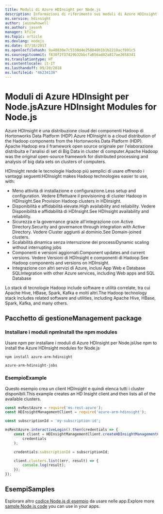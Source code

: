 ```yaml
---
title: Moduli di Azure HDInsight per Node.js
description: Informazioni di riferimento sui moduli di Azure HDInsight per Node.js
ms.service: hdinsight
author: jasonwhowell
ms.author: jasonh
manager: kfile
ms.topic: article
ms.devlang: nodejs
ms.date: 07/18/2017
ms.openlocfilehash: 9a40830e7c5330d4e258840b1b1b2210acf891c5
ms.sourcegitcommit: f830f2f37429b32bbcfa856ad82a817ae2658341
ms.translationtype: HT
ms.contentlocale: it-IT
ms.lasthandoff: 09/20/2018
ms.locfileid: "46234138"
---
```

# <a name="azure-hdinsight-modules-for-nodejs"></a><span data-ttu-id="f7a53-103">Moduli di Azure HDInsight per Node.js</span><span class="sxs-lookup"><span data-stu-id="f7a53-103">Azure HDInsight Modules for Node.js</span></span>

<span data-ttu-id="f7a53-104">Azure HDInsight è una distribuzione cloud dei componenti Hadoop di Hortonworks Data Platform (HDP).</span><span class="sxs-lookup"><span data-stu-id="f7a53-104">Azure HDInsight is a cloud distribution of the Hadoop components from the Hortonworks Data Platform (HDP).</span></span> <span data-ttu-id="f7a53-105">Apache Hadoop era il framework open source originale per l'elaborazione distribuita e l'analisi di set di Big Data in cluster di computer.</span><span class="sxs-lookup"><span data-stu-id="f7a53-105">Apache Hadoop was the original open-source framework for distributed processing and analysis of big data sets on clusters of computers.</span></span>

<span data-ttu-id="f7a53-106">HDInsight rende le tecnologie Hadoop più semplici di usare offrendo i vantaggi seguenti:</span><span class="sxs-lookup"><span data-stu-id="f7a53-106">HDInsight makes Hadoop technologies easier to use, with:</span></span>
- <span data-ttu-id="f7a53-107">Meno attività di installazione e configurazione.</span><span class="sxs-lookup"><span data-stu-id="f7a53-107">Less setup and configuration.</span></span> <span data-ttu-id="f7a53-108">Vedere Effettuare il provisioning di cluster Hadoop in HDInsight.</span><span class="sxs-lookup"><span data-stu-id="f7a53-108">See Provision Hadoop clusters in HDInsight.</span></span>
- <span data-ttu-id="f7a53-109">Disponibilità e affidabilità elevate.</span><span class="sxs-lookup"><span data-stu-id="f7a53-109">High availability and reliability.</span></span> <span data-ttu-id="f7a53-110">Vedere Disponibilità e affidabilità di HDInsight.</span><span class="sxs-lookup"><span data-stu-id="f7a53-110">See HDInsight availability and reliability.</span></span>
- <span data-ttu-id="f7a53-111">Sicurezza e la governance grazie all'integrazione con Active Directory.</span><span class="sxs-lookup"><span data-stu-id="f7a53-111">Security and governance through integration with Active Directory.</span></span> <span data-ttu-id="f7a53-112">Vedere Cluster aggiunti al dominio.</span><span class="sxs-lookup"><span data-stu-id="f7a53-112">See Domain-joined clusters.</span></span>
- <span data-ttu-id="f7a53-113">Scalabilità dinamica senza interruzione dei processi</span><span class="sxs-lookup"><span data-stu-id="f7a53-113">Dynamic scaling without interrupting jobs</span></span>
- <span data-ttu-id="f7a53-114">Componenti e versioni aggiornati.</span><span class="sxs-lookup"><span data-stu-id="f7a53-114">Component updates and current versions.</span></span> <span data-ttu-id="f7a53-115">Vedere Versioni di HDInsight e componenti di Hadoop.</span><span class="sxs-lookup"><span data-stu-id="f7a53-115">See Hadoop components and versions on HDInsight.</span></span>
- <span data-ttu-id="f7a53-116">Integrazione con altri servizi di Azure, inclusi App Web e Database SQL</span><span class="sxs-lookup"><span data-stu-id="f7a53-116">Integration with other Azure services, including Web apps and SQL Database</span></span>

<span data-ttu-id="f7a53-117">Lo stack di tecnologie Hadoop include software e utilità correlate, tra cui Apache Hive, HBase, Spark, Kafka e molti altri.</span><span class="sxs-lookup"><span data-stu-id="f7a53-117">The Hadoop technology stack includes related software and utilities, including Apache Hive, HBase, Spark, Kafka, and many others.</span></span> 

## <a name="management-package"></a><span data-ttu-id="f7a53-118">Pacchetto di gestione</span><span class="sxs-lookup"><span data-stu-id="f7a53-118">Management package</span></span>

### <a name="install-the-npm-modules"></a><span data-ttu-id="f7a53-119">Installare i moduli npm</span><span class="sxs-lookup"><span data-stu-id="f7a53-119">Install the npm modules</span></span>

<span data-ttu-id="f7a53-120">Usare npm per installare i moduli di Azure HDInsight per Node.js</span><span class="sxs-lookup"><span data-stu-id="f7a53-120">Use npm to install the Azure HDInsight modules for Node.js</span></span>

```bash
npm install azure-arm-hdinsight
```

```bash
azure-arm-hdinsight-jobs
```

### <a name="example"></a><span data-ttu-id="f7a53-121">Esempio</span><span class="sxs-lookup"><span data-stu-id="f7a53-121">Example</span></span> 

<span data-ttu-id="f7a53-122">Questo esempio crea un client HDInsight e quindi elenca tutti i cluster disponibili.</span><span class="sxs-lookup"><span data-stu-id="f7a53-122">This example creates an HD Insight client and then lists all of the available clusters.</span></span> 

```javascript
const msRestAzure = require('ms-rest-azure');
const HDInsightManagementClient = require('azure-arm-hdinsight');

const subscriptionId = 'my-subscription-id';

msRestAzure.interactiveLogin().then(credentials => {
    const client = HDInsightManagementClient.createHDInsightManagementClient(
        credentials
    );

    credentials.subscriptionId = subscriptionId;

    client.clusters.list((err, result) => {
        console.log(result);
    });
});
```

## <a name="samples"></a><span data-ttu-id="f7a53-123">Esempi</span><span class="sxs-lookup"><span data-stu-id="f7a53-123">Samples</span></span>

<span data-ttu-id="f7a53-124">Esplorare altro [codice Node.js di esempio](https://azure.microsoft.com/resources/samples/?platform=nodejs) da usare nelle app.</span><span class="sxs-lookup"><span data-stu-id="f7a53-124">Explore more [sample Node.js code](https://azure.microsoft.com/resources/samples/?platform=nodejs) you can use in your apps.</span></span>
